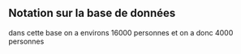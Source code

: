 

## Notation sur la base de données
dans cette base on a environs 16000 personnes et on a donc 4000 personnes
